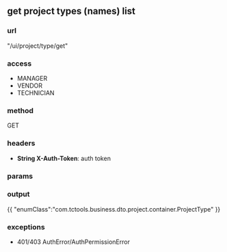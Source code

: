 ## get project types (names) list ##
### url ###
"/ui/project/type/get"
### access ###
* MANAGER
* VENDOR
* TECHNICIAN
### method ###
GET
### headers ###
* **String X-Auth-Token**: auth token
### params ###

### output ###
{{
"enumClass":"com.tctools.business.dto.project.container.ProjectType"
}}
### exceptions ###
* 401/403 AuthError/AuthPermissionError